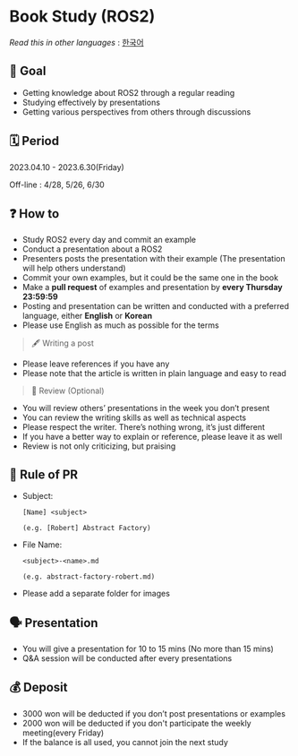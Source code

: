 # Book Study (ROS2)

 *Read this in other languages* : [한국어](README_ko.md)

## 📝 Goal

* Getting knowledge about ROS2 through a regular reading
* Studying effectively by presentations
* Getting various perspectives from others through discussions

## 🗓 Period

2023.04.10 - 2023.6.30(Friday)

Off-line : 4/28, 5/26, 6/30


## ❓ How to

* Study ROS2 every day and commit an example
* Conduct a presentation about a ROS2
* Presenters posts the presentation with their example (The presentation will help others understand)
* Commit your own examples, but it could be the same one in the book
* Make a **pull request** of examples and presentation by **every Thursday 23:59:59**
* Posting and presentation can be written and conducted with a preferred language, either **English** or **Korean**
* Please use English as much as possible for the terms

> 🖋 Writing a post

* Please leave references if you have any
* Please note that the article is written in plain language and easy to read

> 🔖 Review (Optional)

* You will review others’ presentations in the week you don’t present
* You can review the writing skills as well as technical aspects
* Please respect the writer. There’s nothing wrong, it’s just different
* If you have a better way to explain or reference, please leave it as well
* Review is not only criticizing, but praising

## 💾 Rule of PR

* Subject:
  ```
  [Name] <subject>

  (e.g. [Robert] Abstract Factory)
  ```
* File Name:
  ```
  <subject>-<name>.md

  (e.g. abstract-factory-robert.md)
  ```
* Please add a separate folder for images

## 🗣 Presentation

* You will give a presentation for 10 to 15 mins (No more than 15 mins)
* Q&A session will be conducted after every presentations

## 💰 Deposit

* 3000 won will be deducted if you don’t post presentations or examples
* 2000 won will be deducted if you don't participate the weekly meeting(every Friday)
* If the balance is all used, you cannot join the next study
